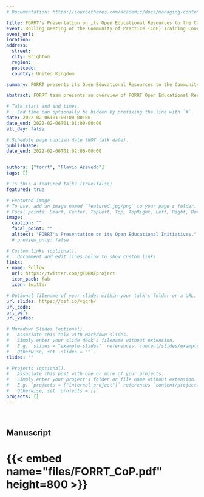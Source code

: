 ```yaml
---
# Documentation: https://sourcethemes.com/academic/docs/managing-content/

title: FORRT's Presentation on its Open Educational Resources to the Community of Practice (CoP) Training Coordinators
event: Rolling meeting of the Community of Practice (CoP) Training Coordinators
event_url: 
location: 
address:
  street:
  city: Brighton 
  region:
  postcode:
  country: United Kingdom

summary: FORRT presents its Open Educational Resources to the Community of Practice (CoP) Training Coordinators.

abstract: FORRT team presents an overview of FORRT Open Educational Resources to the Community of Practice (CoP) Training Coordinators.

# Talk start and end times.
#   End time can optionally be hidden by prefixing the line with `#`.
date: 2022-02-06T01:00:00-00:00
date_end: 2022-02-06T01:01:00-00:00
all_day: false

# Schedule page publish date (NOT talk date).
publishDate: 
date_end: 2022-02-06T01:02:00-00:00


authors: ["forrt", "Flavio Azevedo"]
tags: []

# Is this a featured talk? (true/false)
featured: true

# Featured image
# To use, add an image named `featured.jpg/png` to your page's folder. 
# Focal points: Smart, Center, TopLeft, Top, TopRight, Left, Right, BottomLeft, Bottom, BottomRight.
image:
  caption: ""
  focal_point: ""
  alttext: "FORRT's Presentation on its Open Educational Initiatives."
  # preview_only: false

# Custom links (optional).
#   Uncomment and edit lines below to show custom links.
links:
- name: Follow
  url: https://twitter.com/@FORRTproject
  icon_pack: fab
  icon: twitter

# Optional filename of your slides within your talk's folder or a URL.
url_slides: https://osf.io/vgqrb/
url_code:
url_pdf:
url_video: 

# Markdown Slides (optional).
#   Associate this talk with Markdown slides.
#   Simply enter your slide deck's filename without extension.
#   E.g. `slides = "example-slides"` references `content/slides/example-slides.md`.
#   Otherwise, set `slides = ""`.
slides: ""

# Projects (optional).
#   Associate this post with one or more of your projects.
#   Simply enter your project's folder or file name without extension.
#   E.g. `projects = ["internal-project"]` references `content/project/deep-learning/index.md`.
#   Otherwise, set `projects = []`.
projects: []
---
```


<br>


## Manuscript


# {{< embed name="files/FORRT_CoP.pdf" height=800 >}}


<br>
